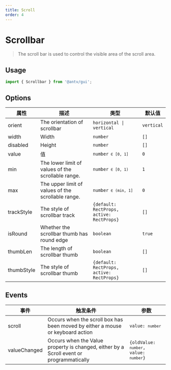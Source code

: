```yaml
---
title: Scroll
order: 4
---
```


# Scrollbar

> The scroll bar is used to control the visible area of the scroll area.

## Usage

```ts
import { Scrollbar } from '@antv/gui';
```

## Options

| **属性**   | **描述**                                           | **类型**                                            | **默认值** |
| ---------- | -------------------------------------------------- | --------------------------------------------------- | ---------- |
| orient     | The orientation of scrollbar                       | <code>horizontal &#124; vertical </code>            | `vertical` |
| width      | Width                                              | <code>number</code>                                 | `[]`       |
| disabled   | Height                                             | <code>number<code>                                  | `[]`       |
| value      | 值                                                 | <code>number<code> ∈ [0, 1]                         | `0`        |
| min        | The lower limit of values of the scrollable range. | <code>number<code> ∈ [0, 1)                         | `1`        |
| max        | The upper limit of values of the scrollable range. | <code>number<code> ∈ (min, 1]                       | `0`        |
| trackStyle | The style of scrollbar track                       | <code>{default: RectProps, active: RectProps}<code> | `[]`       |
| isRound    | Whether the scrollbar thumb has round edge         | <code>boolean</code>                                | `true`     |
| thumbLen   | The length of scrollbar thumb                      | <code>boolean</code>                                | `[]`       |
| thumbStyle | The style of scrollbar thumb                       | <code>{default: RectProps, active: RectProps}<code> | `[]`       |

## Events

| **事件**     | **触发条件**                                                                            | **参数**                                           |
| ------------ | --------------------------------------------------------------------------------------- | -------------------------------------------------- |
| scroll       | Occurs when the scroll box has been moved by either a mouse or keyboard action          | <code>value: `number`</code>                       |
| valueChanged | Occurs when the Value property is changed, either by a Scroll event or programmatically | <code>{oldValue: `number`, value: `number`}</code> |
